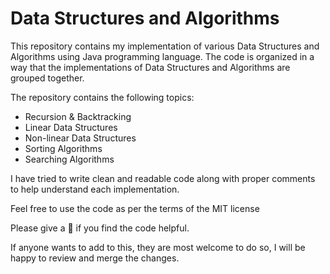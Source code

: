 # Data Structures and Algorithms

This repository contains my implementation of various Data Structures and Algorithms using Java programming language. 
The code is organized in a way that the implementations of Data Structures and Algorithms are grouped together.

The repository contains the following topics:

* Recursion & Backtracking
* Linear Data Structures
* Non-linear Data Structures
* Sorting Algorithms
* Searching Algorithms

I have tried to write clean and readable code along with proper comments to help understand each implementation.

Feel free to use the code as per the terms of the MIT license

Please give a 🌟 if you find the code helpful.

If anyone wants to add to this, they are most welcome to do so, I will be happy to review and merge the changes.

